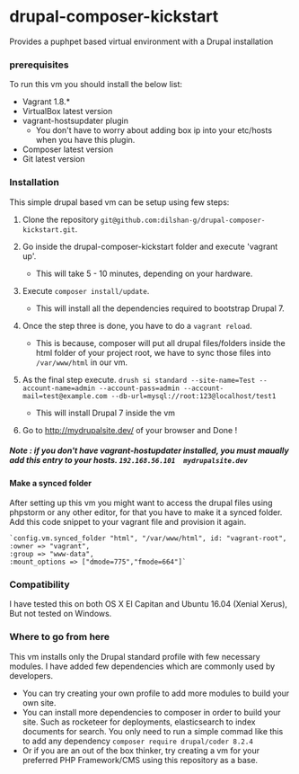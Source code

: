 # drupal-composer-kickstart
Provides a puphpet based virtual environment with a Drupal installation

### prerequisites

To run this vm you should install the below list:

- Vagrant 1.8.*
- VirtualBox latest version
- vagrant-hostsupdater plugin
   - You don't have to worry about adding box ip into your etc/hosts when you have this plugin.
- Composer latest version
- Git latest version

### Installation

This simple drupal based vm can be setup using few steps:

1) Clone the repository `git@github.com:dilshan-g/drupal-composer-kickstart.git`.

2) Go inside the drupal-composer-kickstart folder and execute 'vagrant up'.
   - This will take 5 - 10 minutes, depending on your hardware.

3) Execute `composer install/update`.
   - This will install all the dependencies required to bootstrap Drupal 7.

4) Once the step three is done, you have to do a `vagrant reload`.
   - This is because, composer will put all drupal files/folders inside the html folder of your project root, we have to sync those files into `/var/www/html` in our vm.
   
5) As the final step execute.
`drush si standard --site-name=Test --account-name=admin --account-pass=admin --account-mail=test@example.com --db-url=mysql://root:123@localhost/test1`
   - This will install Drupal 7 inside the vm

6) Go to http://mydrupalsite.dev/ of your browser and Done !

##### Note : if you don't have vagrant-hostupdater installed, you must maually add this entry to your hosts. `192.168.56.101  mydrupalsite.dev`

#### Make a synced folder

After setting up this vm you might want to access the drupal files using phpstorm or any other editor, for that you have to make it a synced folder. Add this code snippet to your vagrant file and provision it again.

	`config.vm.synced_folder "html", "/var/www/html", id: "vagrant-root",
	:owner => "vagrant",
	:group => "www-data",
	:mount_options => ["dmode=775","fmode=664"]`

### Compatibility 

I have tested this on both OS X El Capitan and Ubuntu 16.04 (Xenial Xerus), But not tested on Windows.

### Where to go from here

This vm installs only the Drupal standard profile with few necessary modules. I have added few dependencies which are commonly used by developers. 
 - You can try creating your own profile to add more modules to build your own site.
 - You can install more dependencies to composer in order to build your site. Such as rocketeer for deployments, elasticsearch to index documents for search. You only need to run a simple commad like this to add any dependency `composer require drupal/coder 8.2.4` 
 - Or if you are an out of the box thinker, try creating a vm for your preferred PHP Framework/CMS using this repository as a base.  


 

